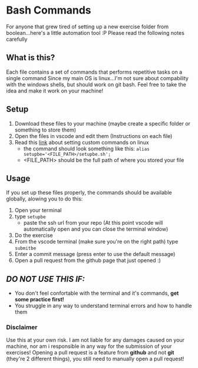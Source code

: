 # Bash Commands
For anyone that grew tired of setting up a new exercise folder from boolean...here's a little automation tool :P
Please read the following notes carefully

## What is this?
Each file contains a set of commands that performs repetitive tasks on a single command
Since my main OS is linux...I'm not sure about compability with the windows shells, but should work on git bash. Feel free to take the idea and make it work on your machine!

## Setup
1. Download these files to your machine (maybe create a specific folder or something to store them)
2. Open the files in vscode and edit them (Instructions on each file)
3. Read this [link](https://www.geeksforgeeks.org/custom-commands-linux-terminal/) about setting custom commands on linux
   - the command should look something like this:   `alias setupbe='<FILE_PATH>/setupbe.sh';`
   - <FILE_PATH> should be the full path of where you stored your file

## Usage
If you set up these files properly, the commands should be available globally, alowing you to do this:
1. Open your terminal
2. type `setupbe`
    - paste the ssh url from your repo
(At this point vscode will automatically open and you can close the terminal window)
4. Do the exercise
5. From the vscode terminal (make sure you're on the right path) type `submitbe`
6. Enter a commit message (press enter to use the default message)
7. Open a pull request from the github page that just opened :)

## *DO NOT USE THIS IF:*
- You don't feel confortable with the terminal and it's commands, **get some practice first!**
- You struggle in any way to understand terminal errors and how to handle them

### Disclaimer
Use this at your own risk. I am not liable for any damages caused on your machine, nor am i responsible in any way for the submission of your exercises! Opening a pull request is a feature from **github** and not **git** (they're 2 different things), you still need to manually open a pull request!
